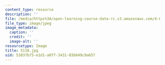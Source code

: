 ```yaml
---
content_type: resource
description: ''
file: /media/https%3A/open-learning-course-data-rc.s3.amazonaws.com/4-614-religious-architecture-and-islamic-cultures-fall-2002/53837b75e1d1a07f343103b849c9a657_5118.jpg
file_type: image/jpeg
image_metadata:
  caption: ''
  credit: ''
  image-alt: ''
resourcetype: Image
title: 5118.jpg
uid: 53837b75-e1d1-a07f-3431-03b849c9a657
---
```

